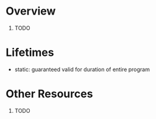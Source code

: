 # Overview
1. TODO


# Lifetimes
- static: guaranteed valid for duration of entire program


# Other Resources
1. TODO